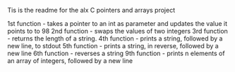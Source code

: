 Tis is the readme for the alx C pointers and arrays project

1st function - takes a pointer to an int as parameter and updates the value it points to to 98
2nd function -  swaps the values of two integers
3rd function -  returns the length of a string.
4th function - prints a string, followed by a new line, to stdout
5th function - prints a string, in reverse, followed by a new line
6th function - reverses a string
9th function -  prints n elements of an array of integers, followed by a new line
